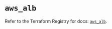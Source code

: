 # `aws_alb`

Refer to the Terraform Registry for docs: [`aws_alb`](https://registry.terraform.io/providers/hashicorp/aws/5.74.0/docs/resources/alb).
